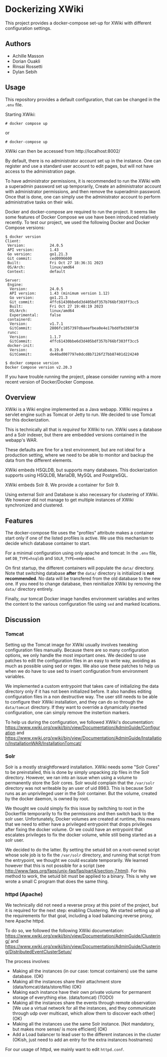 # Dockerizing XWiki
This project provides a docker-compose set-up for XWiki with different configuration settings.

## Authors
* Achille Masson
* Dorian Ouakli
* Rinsai Rossetti
* Dylan Sebih

## Usage
This repository provides a default configuration, that can be changed in the `.env` file.

Starting XWiki:
```
# docker compose up
```
or
```
# docker-compose up
```

XWiki can then be accessed from http://localhost:8002/

By default, there is no administrator account set up in the instance.
One can register and use a standard user account to edit pages, but will not have access to the administration page.

To have administrator permissions, it is recommended to run the XWiki with a superadmin password set up temporarily,
Create an administrator account with administrator permissions, and then remove the superadmin password. Once
that is done, one can simply use the administrator account to perform administrative tasks on their wiki.

Docker and docker-compose are required to run the project. It seems like some features of Docker Compose
we use have been introduced relatively recently. To test our project, we used the following Docker and Docker Compose
versions:

```
$ docker version
Client:
 Version:           24.0.5
 API version:       1.43
 Go version:        go1.21.3
 Git commit:        ced0996600
 Built:             Fri Oct 27 18:36:31 2023
 OS/Arch:           linux/amd64
 Context:           default

Server:
 Engine:
  Version:          24.0.5
  API version:      1.43 (minimum version 1.12)
  Go version:       go1.21.3
  Git commit:       4ffc61430bbe6d3d405bdf357b766bf303ff3cc5
  Built:            Fri Oct 27 19:48:19 2023
  OS/Arch:          linux/amd64
  Experimental:     false
 containerd:
  Version:          v1.7.1
  GitCommit:        2806fc1057397dbaeefbea0e4e17bddfbd388f38
 runc:
  Version:          1.1.7
  GitCommit:        4ffc61430bbe6d3d405bdf357b766bf303ff3cc5
 docker-init:
  Version:          0.19.0
  GitCommit:        de40ad007797e0dcd8b7126f27bb87401d224240
```

```
$ docker compose version
Docker Compose version v2.20.3
```

If you have trouble running the project, please consider running
with a more recent version of Docker/Docker Compose.


## Overview
XWiki is a Wiki engine implemented as a Java webapp.
XWiki requires a servlet engine such as Tomcat or Jetty to run.
We decided to use Tomcat for this dockerization.

This is technically all that is *required* for XWiki to run.
XWiki uses a database and a Solr indexer, but there are embedded versions
contained in the webapp's WAR.

These defaults are fine for a test environment, but are not ideal for a production
setting, where we need to be able to monitor and backup the data from the different
elements.

XWiki embeds HSQLDB, but supports many databases. This dockerization
supports using HSQLDB, MariaDB, MySQL and PostgreSQL.

XWiki embeds Solr 8. We provide a container for Solr 9.

Using external Solr and Database is also necessary for clustering of XWiki.
We however did not manage to get multiple instances of XWiki synchronized and clustered.

## Features
The docker-compose file uses the "profiles" attribute makes a container start only if one of the listed profiles is active.
We use this mechanism to decide which database container to start.

For a minimal configuration using only apache and tomcat: In the `.env` file, set `DB_TYPE=hsqldb` and `SOLR_TYPE=embedded`.

On first startup, the different containers will populate the `data/` directory. Note that switching database **after** the `data/`
directory is initialized is **not recommended**. No data will be transfered from the old database to the new one. If you need to change
database, then reinitialize XWiki by removing the `data/` directory entirely.

Finally, our tomcat Docker image handles environment variables and writes the content to the various configuration file using `sed` and marked locations.

## Discussion
### Tomcat
Setting up the Tomcat image for XWiki usually involves tweaking configuration files manually. Because there are so many configuration options, we only handle
the most important ones. We decided to use patches to edit the configuration files in an easy to write way, avoiding as much as possible using sed or regex.
We also use these patches to help us when we do have to use sed to insert configuration from environment variables.

We implemented a custom entrypoint that takes care of initializing the data directory only if it has not been initialized before. It also handles editing configuration
files in a non destructive way. The user still needs to be able to configure their XWiki installation, and they can do so through the `data/tomcat` directory.
If they want to override a dynamically inserted configuration, one can simply remove the instertion markers.

To help us during the configuration, we followed XWiki's documentation: https://www.xwiki.org/xwiki/bin/view/Documentation/AdminGuide/Configuration
and https://www.xwiki.org/xwiki/bin/view/Documentation/AdminGuide/Installation/InstallationWAR/InstallationTomcat/

### Solr
Solr is a mostly straightforward installation. XWiki needs some "Solr Cores" to be preinstalled, this is done by simply unpacking zip files in the Solr directory.
However, we ran into an issue when using a volume to permanently store the Solr cores. Solr would complain that the `/var/solr` directory was not writeable
by an user of uid 8983. This is because Solr runs as an unprivileged user in the Solr container. But the volume, created by the docker daemon, is owned by root.

We thought we could simply fix this issue by switching to root in the Dockerfile temporarily to fix the permissions and then switch back to the solr user.
Unfortunately, Docker volumes are created at runtime, this means that we need to either have a privileged entrypoint that drops privileges after fixing
the docker volume. Or we could have an entrypoint that escalates privileges to fix the docker volume, while still being started as a solr user.

We decided to do the latter. By setting the setuid bit on a root-owned script whose sole job is to fix the `/var/solr` directory,
and running that script from the entrypoint, we thought we could escalate temporarily. We learned however that this is not possible
for a script (see http://www.faqs.org/faqs/unix-faq/faq/part4/section-7.html). For this method to work, the setuid bit must
be applied to a binary. This is why we wrote a small C program that does the same thing.

### httpd (Apache)
We technically did not need a reverse proxy at this point of the project, but it is required for the next step: enabling Clustering.
We started setting up all the requirements for that goal, including a load balancing reverse proxy, here Apache httpd.

To do so, we followed the following XWiki documentation: https://www.xwiki.org/xwiki/bin/view/Documentation/AdminGuide/Clustering/
and https://www.xwiki.org/xwiki/bin/view/Documentation/AdminGuide/Clustering/DistributedEventClusterSetup/

The process involves:
* Making all the instances (in our case: tomcat containers) use the same database. (OK)
* Making all the instances share their attachment store (data/tomcat/data/store/file) (OK)
* Making each instance have their own private volume for permanent storage of everything else. (data/tomcat) (TODO)
* Making all the instances share the events through remote observation \[We use a virtual network for all the instances, and they communicate through udp over multicast, which allow them to discover each other] (OK)
* Making all the instances use the same Solr instance. \[Not mandatory, but makes more sense/ is more efficient] (OK)
* Add a Load balancer to lead user to the different instances in the cluster (OKish, just need to add an entry for the extra instances hostnames)

For our usage of httpd, we mainly want to edit `httpd.conf`.
